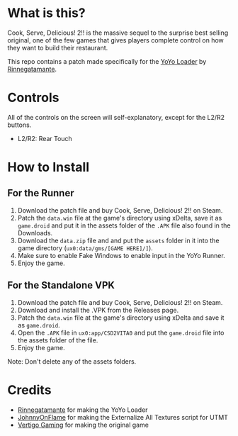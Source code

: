 # What is this?
Cook, Serve, Delicious! 2!! is the massive sequel to the surprise best selling original, one of the few games that gives players complete control on how they want to build their restaurant. 

This repo contains a patch made specifically for the [YoYo Loader](https://github.com/Rinnegatamante/yoyoloader_vita) by [Rinnegatamante](https://github.com/Rinnegatamante).

# Controls
All of the controls on the screen will self-explanatory, except for the L2/R2 buttons.
- L2/R2: Rear Touch

# How to Install
## For the Runner
1. Download the patch file and buy Cook, Serve, Delicious! 2!! on Steam.
2. Patch the `data.win` file at the game's directory using xDelta, save it as `game.droid` and put it in the assets folder of the `.APK` file also found in the Downloads.
3. Download the `data.zip` file and and put the `assets` folder in it into the game directory (`ux0:data/gms/[GAME HERE]/]`).
6. Make sure to enable Fake Windows to enable input in the YoYo Runner.
7. Enjoy the game.

## For the Standalone VPK

1. Download the patch file and buy Cook, Serve, Delicious! 2!! on Steam.
2. Download and install the .VPK from the Releases page.
3. Patch the `data.win` file at the game's directory using xDelta and save it as `game.droid`.
4. Open the `.APK` file in `ux0:app/CSD2VITA0` and put the `game.droid` file into the assets folder of the file.
7. Enjoy the game.

Note: Don't delete any of the assets folders.
# Credits
- [Rinnegatamante](https://github.com/Rinnegatamante) for making the YoYo Loader
- [JohnnyOnFlame](https://github.com/JohnnyonFlame) for making the Externalize All Textures script for UTMT
- [Vertigo Gaming](https://vertigo-games.com) for making the original game
